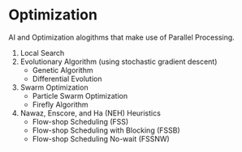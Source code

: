 # Optimization

AI and Optimization alogithms that make use of Parallel Processing.

1. Local Search
2. Evolutionary Algorithm (using stochastic gradient descent)
    * Genetic Algorithm
    * Differential Evolution
3. Swarm Optimization
    * Particle Swarm Optimization
    * Firefly Algorithm
4.  Nawaz, Enscore, and Ha (NEH) Heuristics
    * Flow-shop Scheduling (FSS)
    * Flow-shop Scheduling with Blocking (FSSB)
    * Flow-shop Scheduling No-wait (FSSNW)
